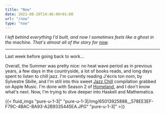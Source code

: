 ```yaml
---
title: "Now"
date: 2021-08-20T14:46:00+01:00
url: "/now"
type: "now"
---
```


*I left behind everything I'd built, and now I sometimes feels like a ghost in the machine. That's almost all of the story for [now](https://nownownow.com/about).*

---

Last week before going back to work...

Overall, the Summer was pretty nice: no heat wave period as in previous years, a few days in the countryside, a lot of books reads, and long days spent to listen to chill jazz. I'm currently reading J'écris ton nom, by Sylvestre Sbille, and I'm still into this sweet [Jazz Chill](/micro/2019-03-25-20-08-00/) compilation grabbed on Apple Music. I'm done with Season 2 of [Homeland](https://en.wikipedia.org/wiki/Homeland_(TV_series)), and I don't know what's next. Now, I'm trying to dive deeper into Haskell and Mathematica.

{{< fluid_imgs "pure-u-1-3|"
               "pure-u-1-3|/img/65013925888__578EE3EF-F79C-4BAC-BA93-A2B9335445EA.JPG"
               "pure-u-1-3|" >}}
